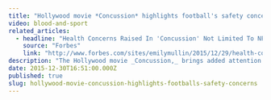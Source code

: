 ```yaml
---
title: "Hollywood movie *Concussion* highlights football's safety concerns"
video: blood-and-sport
related_articles:
  - headline: "Health Concerns Raised In 'Concussion' Not Limited To NFL Athletes"
    source: "Forbes"
    link: "http://www.forbes.com/sites/emilymullin/2015/12/29/health-concerns-raised-in-concussion-not-limited-to-nfl-athletes/"
description: "The Hollywood movie _Concussion,_ brings added attention to football and the longterm effects of concussions. Will these safety issues push football to the sidelines, like boxing? Watch _Blood and Sport._"
date: 2015-12-30T16:51:00.000Z
published: true
slug: hollywood-movie-concussion-highlights-footballs-safety-concerns
---
```


